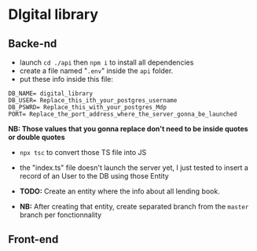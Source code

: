 # DIgital library
## Backe-nd
- launch `cd ./api` then `npm i` to install all dependencies
- create a file named "`.env`" inside the `api` folder.
- put these info inside this file:
```
DB_NAME= digital_library
DB_USER= Replace_this_ith_your_postgres_username
DB_PSWRD= Replace_this_with_your_postgres_Mdp
PORT= Replace_the_port_address_where_the_server_gonna_be_launched
```
**NB: Those values that you gonna replace don't need to be inside quotes or double quotes** 
- `npx tsc` to convert those TS file into JS
- the "index.ts" file doesn't launch the server yet, I just tested to insert a record of an User to the DB using those Entity
- **TODO:** Create an entity where the info about all lending book.

- **NB:** After creating that entity, create separated branch from the `master` branch per fonctionnality

## Front-end